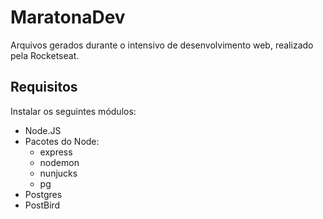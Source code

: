 # MaratonaDev

Arquivos gerados durante o intensivo de desenvolvimento web, realizado pela Rocketseat.

## Requisitos

Instalar os seguintes módulos:

- Node.JS
- Pacotes do Node:
  - express
  - nodemon
  - nunjucks
  - pg
- Postgres
- PostBird

